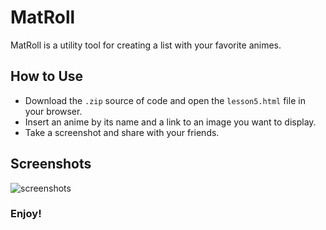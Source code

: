 # MatRoll
MatRoll is a utility tool for creating a list with your favorite animes.

## How to Use
- Download the `.zip` source of code and open the `lesson5.html` file in your browser.
- Insert an anime by its name and a link to an image you want to display.
- Take a screenshot and share with your friends.

## Screenshots
![screenshots](https://user-images.githubusercontent.com/88843455/176970606-38abab75-c526-40c7-954f-374af30575c8.png)

### Enjoy!
